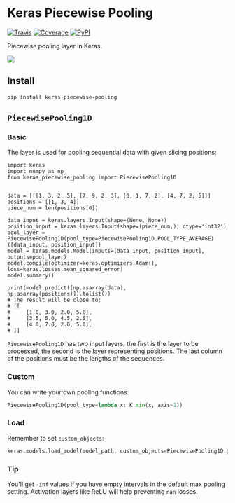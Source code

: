 # Keras Piecewise Pooling

[![Travis](https://travis-ci.org/CyberZHG/keras-piecewise-pooling.svg)](https://travis-ci.org/CyberZHG/keras-piecewise-pooling)
[![Coverage](https://coveralls.io/repos/github/CyberZHG/keras-piecewise-pooling/badge.svg?branch=master)](https://coveralls.io/github/CyberZHG/keras-piecewise-pooling)
[![PyPI](https://img.shields.io/pypi/pyversions/keras-piecewise-pooling.svg)](https://pypi.org/project/keras-piecewise-pooling/)

Piecewise pooling layer in Keras.

![](https://user-images.githubusercontent.com/853842/45488448-07e08e80-b794-11e8-8b67-ae650aa017b5.png)

## Install

```bash
pip install keras-piecewise-pooling
```

## `PiecewisePooling1D`

### Basic

The layer is used for pooling sequential data with given slicing positions:

```python3
import keras
import numpy as np
from keras_piecewise_pooling import PiecewisePooling1D


data = [[[1, 3, 2, 5], [7, 9, 2, 3], [0, 1, 7, 2], [4, 7, 2, 5]]]
positions = [[1, 3, 4]]
piece_num = len(positions[0])

data_input = keras.layers.Input(shape=(None, None))
position_input = keras.layers.Input(shape=(piece_num,), dtype='int32')
pool_layer = PiecewisePooling1D(pool_type=PiecewisePooling1D.POOL_TYPE_AVERAGE)([data_input, position_input])
model = keras.models.Model(inputs=[data_input, position_input], outputs=pool_layer)
model.compile(optimizer=keras.optimizers.Adam(), loss=keras.losses.mean_squared_error)
model.summary()

print(model.predict([np.asarray(data), np.asarray(positions)]).tolist())
# The result will be close to:
# [[
#     [1.0, 3.0, 2.0, 5.0],
#     [3.5, 5.0, 4.5, 2.5],
#     [4.0, 7.0, 2.0, 5.0],
# ]]
```

`PiecewisePooling1D` has two input layers, the first is the layer to be processed, the second is the layer representing positions. The last column of the positions must be the lengths of the sequences.

### Custom

You can write your own pooling functions:

```python
PiecewisePooling1D(pool_type=lambda x: K.min(x, axis=1))
```

### Load

Remember to set `custom_objects`:

```python
keras.models.load_model(model_path, custom_objects=PiecewisePooling1D.get_custom_objects())
```

### Tip

You'll get `-inf` values if you have empty intervals in the default max pooling setting. Activation layers like ReLU will help preventing `nan` losses.
